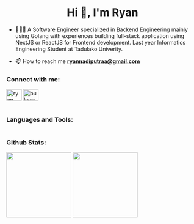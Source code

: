 <h1 align="center">Hi 👋, I'm Ryan</h1>

- 🧑🏻‍💻 A Software Engineer specialized in Backend Engineering mainly using Golang with experiences building full-stack application using NextJS or ReactJS for Frontend development. Last year Informatics Engineering Student at Tadulako Univerity.

- 📫 How to reach me **ryannadiputraa@gmail.com**

<h3 align="left">Connect with me:</h3>
<p align="left">
<a href="https://linkedin.com/in/ryanadiputraa" target="blank"><img align="center" src="https://raw.githubusercontent.com/rahuldkjain/github-profile-readme-generator/master/src/images/icons/Social/linked-in-alt.svg" alt="ryan adi putra" height="30" width="40" /></a>
<a href="https://instagram.com/bukanryan" target="blank"><img align="center" src="https://raw.githubusercontent.com/rahuldkjain/github-profile-readme-generator/master/src/images/icons/Social/instagram.svg" alt="bukanryan" height="30" width="40" /></a>
</p>

#

<h3 align="left">Languages and Tools:</h3>
<div style="display: flex;">
  <img src="https://img.shields.io/badge/Go-00ADD8?style=for-the-badge&logo=go&logoColor=white" alt=""/>
  <img src="https://img.shields.io/badge/Node.js-339933?style=for-the-badge&logo=nodedotjs&logoColor=white" alt=""/>
  <img src="https://img.shields.io/badge/React-20232A?style=for-the-badge&logo=react&logoColor=61DAFB" alt=""/>
  <img src="https://img.shields.io/badge/next.js-000000?style=for-the-badge&logo=nextdotjs&logoColor=white" alt=""/>
  <img src="https://img.shields.io/badge/PostgreSQL-316192?style=for-the-badge&logo=postgresql&logoColor=white" alt=""/>
  <img src="https://img.shields.io/badge/MongoDB-4EA94B?style=for-the-badge&logo=mongodb&logoColor=white" alt=""/>
  <img src="https://img.shields.io/badge/Docker-2CA5E0?style=for-the-badge&logo=docker&logoColor=white" alt=""/>
  <img src="https://img.shields.io/badge/Redis-DC382D?style=for-the-badge&logo=redis&logoColor=white" alt=""/>
  <img src="https://img.shields.io/badge/Tailwind_CSS-38B2AC?style=for-the-badge&logo=tailwind-css&logoColor=white" alt=""/>
  <img src="https://img.shields.io/badge/Javascript-323330?style=for-the-badge&logo=javascript&logoColor=F7DF1E" alt=""/>
  <img src="https://img.shields.io/badge/Typescript-007ACC?style=for-the-badge&logo=typescript&logoColor=white" alt=""/>
  <img src="https://img.shields.io/badge/Git-E44C30?style=for-the-badge&logo=git&logoColor=white" alt=""/>
</div>

<h3 align="left">Github Stats:</h3>
<div align="left">
  <img align="center" height="170" src="https://github-readme-streak-stats.herokuapp.com/?user=ryanadiputraa&theme=dracula" />
   <img align="center" height="170" src="https://github-readme-stats.vercel.app/api/top-langs/?username=ryanadiputraa&layout=compact&langs_count=16&theme=dracula"/>
</div>
